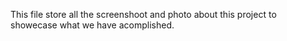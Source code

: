 This file store all the screenshoot and photo about this project to showecase what we have acomplished. 
